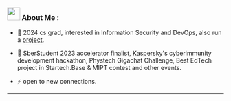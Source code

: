 ### <img src="https://media.giphy.com/media/WUlplcMpOCEmTGBtBW/giphy.gif" width="30"> About Me :

- :telescope: 2024 cs grad, interested in Information Security and DevOps, also run a <a href='https://academai.ru'>project</a>.  

- :seedling: SberStudent 2023 accelerator finalist, Kaspersky's cyberimmunity development hackathon, Phystech Gigachat Challenge, Best EdTech project in Startech.Base & MIPT contest and other events.

- :zap: open to new connections.

---

<div align="start" id="badges">
<img src="https://komarev.com/ghpvc/?username=ArsenKakasyan&style=flat-square&color=blue" alt=""/>


</div>
 
